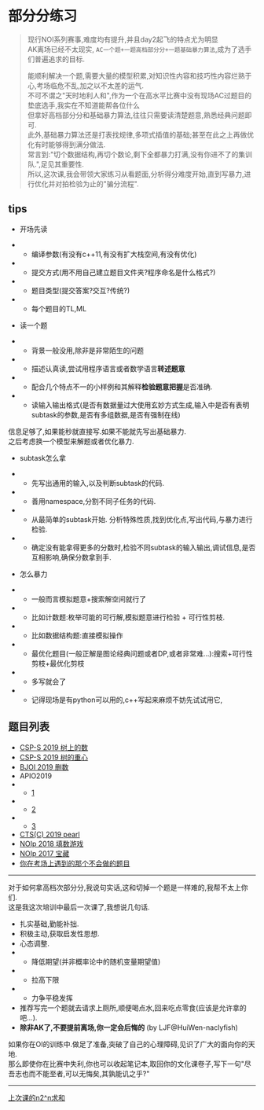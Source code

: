 # 部分分练习
> 现行NOI系列赛事,难度均有提升,并且day2起飞的特点尤为明显  
> AK离场已经不太现实, `AC一个题+一题高档部分分+一题基础暴力算法`,成为了选手们普遍追求的目标.  
> 
> 能顺利解决一个题,需要大量的模型积累,对知识性内容和技巧性内容烂熟于心,考场临危不乱,加之以不太差的运气.  
> 不可不谓之"天时地利人和",作为一个在高水平比赛中没有现场AC过题目的垫底选手,我实在不知道能帮各位什么  
> 但拿好高档部分分和基础暴力算法,往往只需要读清楚题意,熟悉经典问题即可.   
> 此外,基础暴力算法还是打表找规律,多项式插值的基础;甚至在此之上再做优化有时能够得到满分做法.  
> 常言到:"切个数据结构,再切个数论,剩下全都暴力打满,没有你进不了的集训队.",足见其重要性.  
> 所以,这次课,我会带领大家练习从看题面,分析得分难度开始,直到写暴力,进行优化并对拍检验为止的"骗分流程".  


## tips

- 开场先读
- - 编译参数(有没有c++11,有没有扩大栈空间,有没有优化)
- - 提交方式(用不用自己建立题目文件夹?程序命名是什么格式?)
- - 题目类型(提交答案?交互?传统?)
- - 每个题目的TL,ML

- 读一个题
- - 背景一般没用,除非是非常陌生的问题
- - 描述认真读,尝试用程序语言或者数学语言**转述题意**
- - 配合几个特点不一的小样例和其解释**检验题意把握**是否准确.
- - 读输入输出格式(是否有数据量过大使用玄妙方式生成,输入中是否有表明subtask的参数,是否有多组数据,是否有强制在线)

信息足够了,如果能秒就直接写.如果不能就先写出基础暴力.  
之后考虑换一个模型来解题或者优化暴力.  

- subtask怎么拿
- - 先写出通用的输入,以及判断subtask的代码.
- - 善用namespace,分割不同子任务的代码.  
- - 从最简单的subtask开始. 分析特殊性质,找到优化点,写出代码,与暴力进行检验.
- - 确定没有能拿得更多的分数时,检验不同subtask的输入输出,调试信息,是否互相影响,确保分数拿到手.


- 怎么暴力
- - 一般而言模拟题意+搜索解空间就行了
- - 比如计数题:枚举可能的可行解,模拟题意进行检验 + 可行性剪枝.
- - 比如数据结构题:直接模拟操作
- - 最优化题目(一般正解是图论经典问题或者DP,或者非常难...):搜索+可行性剪枝+最优化剪枝
- - 多写就会了
- - 记得现场是有python可以用的,c++写起来麻烦不妨先试试用它,

## 题目列表
- [CSP-S 2019 树上的数](https://www.luogu.com.cn/problem/P5659)
- [CSP-S 2019 树的重心](https://www.luogu.com.cn/problem/P5666)
- [BJOI 2019 删数](https://www.luogu.com.cn/problem/P5324)
- APIO2019
- - [1](https://www.luogu.com.cn/problem/P5444)
- - [2](https://www.luogu.com.cn/problem/P5443)
- - [3](https://www.luogu.com.cn/problem/P5445)
- [CTS(C) 2019 pearl](https://www.luogu.com.cn/problem/P5401)
- [NOIp 2018 填数游戏](https://www.luogu.com.cn/problem/P5023)
- [NOIp 2017 宝藏](https://www.luogu.com.cn/problem/P3959)
- [你在考场上遇到的那个不会做的题目](example.com)


-------------------------------------------

对于如何拿高档次部分分,我说句实话,这和切掉一个题是一样难的,我帮不太上你们.  
这是我这次培训中最后一次课了,我想说几句话.  

- 扎实基础,勤能补拙.
- 积极主动,获取启发性思想.
- 心态调整.
- - 降低期望(并非概率论中的随机变量期望值)
- - 拉高下限
- - 力争平稳发挥
- 推荐写完一个题就去请求上厕所,顺便喝点水,回来吃点零食(应该是允许拿的吧...).
- **除非AK了,不要提前离场,你一定会后悔的** (by LJF@HuiWen-naclyfish)

如果你在OI的训练中.做足了准备,突破了自己的心理障碍,见识了广大的面向你的天地.  
那么即使你在比赛中失利,你也可以收起笔记本,取回你的文化课卷子,写下一句"尽吾志也而不能至者,可以无悔矣,其孰能讥之乎?"  


-----------------------------------------


[上次课的n2^n求和](https://www.luogu.com.cn/paste/w6n9shaa)

